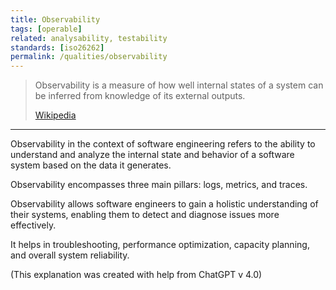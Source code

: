 ```yaml
---
title: Observability
tags: [operable]
related: analysability, testability
standards: [iso26262]
permalink: /qualities/observability
---
```


>Observability is a measure of how well internal states of a system can be inferred from knowledge of its external outputs. 
>
>[Wikipedia](https://en.wikipedia.org/wiki/Observability)

<hr class="with-no-margin"/>

Observability in the context of software engineering refers to the ability to understand and analyze the internal state and behavior of a software system based on the data it generates. 

Observability encompasses three main pillars: logs, metrics, and traces. 


Observability allows software engineers to gain a holistic understanding of their systems, enabling them to detect and diagnose issues more effectively. 

It helps in troubleshooting, performance optimization, capacity planning, and overall system reliability.

(This explanation was created with help from ChatGPT v 4.0)